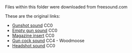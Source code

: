 Files within this folder were downloaded from freesound.com

These are the original links:
- [Gunshot sound](https://freesound.org/people/Brokenphono/sounds/344142/) CC0
- [Empty gun sound](https://freesound.org/people/KlawyKogut/sounds/154934/) CC0
- [Magazine insert](https://freesound.org/people/Pjkasinski3/sounds/171614/) CC0
- [Gun cock sound](https://freesound.org/people/woodmoose/sounds/155388/) CC4 - Woodmoose
- [Headshot sound](https://freesound.org/people/MadPanCake/sounds/660769/) CC0
